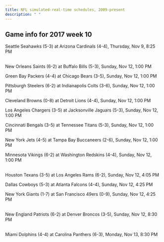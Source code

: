 ```yaml
---
title: NFL simulated-real-time schedules, 2009-present
description: " "
---
```


## Game info for 2017 week 10
Seattle Seahawks (5-3) at Arizona Cardinals (4-4), Thursday, Nov 9, 8:25 PM

<br/>New Orleans Saints (6-2) at Buffalo Bills (5-3), Sunday, Nov 12, 1:00 PM

Green Bay Packers (4-4) at Chicago Bears (3-5), Sunday, Nov 12, 1:00 PM

Pittsburgh Steelers (6-2) at Indianapolis Colts (3-6), Sunday, Nov 12, 1:00 PM

Cleveland Browns (0-8) at Detroit Lions (4-4), Sunday, Nov 12, 1:00 PM

Los Angeles Chargers (3-5) at Jacksonville Jaguars (5-3), Sunday, Nov 12, 1:00 PM

Cincinnati Bengals (3-5) at Tennessee Titans (5-3), Sunday, Nov 12, 1:00 PM

New York Jets (4-5) at Tampa Bay Buccaneers (2-6), Sunday, Nov 12, 1:00 PM

Minnesota Vikings (6-2) at Washington Redskins (4-4), Sunday, Nov 12, 1:00 PM

<br/>Houston Texans (3-5) at Los Angeles Rams (6-2), Sunday, Nov 12, 4:05 PM

Dallas Cowboys (5-3) at Atlanta Falcons (4-4), Sunday, Nov 12, 4:25 PM

New York Giants (1-7) at San Francisco 49ers (0-9), Sunday, Nov 12, 4:25 PM

<br/>New England Patriots (6-2) at Denver Broncos (3-5), Sunday, Nov 12, 8:30 PM

<br/>Miami Dolphins (4-4) at Carolina Panthers (6-3), Monday, Nov 13, 8:30 PM

